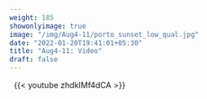 ```yaml
---
weight: 185
showonlyimage: true
image: "/img/Aug4-11/porto_sunset_low_qual.jpg"
date: "2022-01-20T19:41:01+05:30"
title: "Aug4-11: Video"
draft: false
---
```


&nbsp;
{{< youtube zhdkIMf4dCA >}}
&nbsp;
